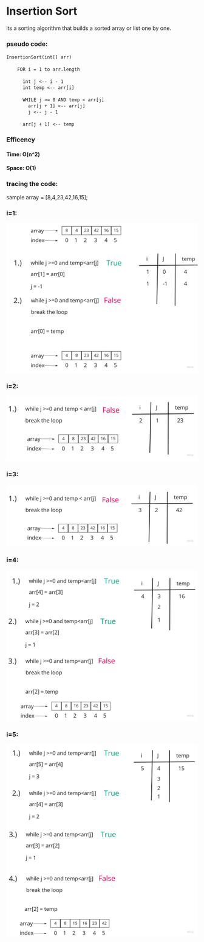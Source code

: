 # Insertion Sort
its a sorting algorithm that builds a sorted array or list one by one.

### pseudo code:

```
InsertionSort(int[] arr)

    FOR i = 1 to arr.length

      int j <-- i - 1
      int temp <-- arr[i]

      WHILE j >= 0 AND temp < arr[j]
        arr[j + 1] <-- arr[j]
        j <-- j - 1

      arr[j + 1] <-- temp
```

### Efficency
#### Time: O(n^2)
#### Space: O(1)



### tracing the code:
sample array = [8,4,23,42,16,15];

###  i=1:
![i=1](a.jpg)


###  i=2:
![i=2](b.jpg)


###  i=3:
![i=3](c.jpg)


###  i=4:
![i=4](d.jpg)


###  i=5:
![i=5](e.jpg)